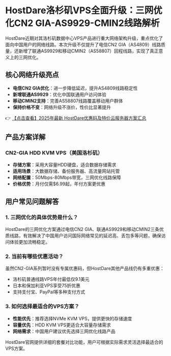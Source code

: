 # HostDare洛杉矶VPS全面升级：三网优化CN2 GIA-AS9929-CMIN2线路解析

HostDare近期对其洛杉矶数据中心VPS产品进行重大网络架构升级，重点优化了面向中国用户的网络线路。本次升级不仅提升了电信CN2 GIA（AS4809）线路质量，还新增了联通AS9929和移动CMIN2（AS58807）回程线路，实现了真正意义上的三网优化。

## 核心网络升级亮点

- **电信CN2 GIA优化**：进一步降低延迟，提升AS4809线路稳定性
- **新增联通AS9929**：优化中国联通用户访问体验
- **移动CMIN2支持**：完善AS58807线路覆盖移动用户群体
- **保持价格不变**：网络升级不涨价，性价比显著提升

👉 [【点击查看】2025年最新 HostDare优惠码及特价云服务器方案汇总](https://bit.ly/hostdare)

## 产品方案详解

### CN2-GIA HDD KVM VPS（美国洛杉矶）

- **存储方案**：采用大容量HDD硬盘，适合数据存储需求
- **适用场景**：大数据存储、备份服务器、高流量网站托管
- **网络配置**：50Mbps-80Mbps带宽，三网优化线路保障
- **价格优势**：月付仅需$6.99起，年付方案更优惠

## 用户常见问题解答

### 1. 三网优化的具体优势是什么？

HostDare的三网优化方案通过电信CN2 GIA、联通AS9929和移动CMIN2三条优质线路，有效解决了中国用户访问国际网络常见的延迟高、丢包多等问题，确保访问体验更加流畅稳定。

### 2. 当前有哪些优惠活动？

虽然CN2-GIA系列暂时没有专属优惠码，但HostDare其他产品线仍有多重优惠：
- 洛杉矶普通线路VPS年付最低仅9.1美元
- 日本和保加利亚VPS享受75折优惠
- 支持支付宝、PayPal等多种支付方式

### 3. 如何选择最适合的VPS方案？

- **性能优先**：推荐选择NVMe KVM VPS，提供更快的存储速度
- **容量优先**：HDD KVM VPS更适合大容量存储需求
- **网络需求**：中国用户建议优先选择三网优化线路产品

HostDare官网提供详细的套餐对比功能，用户可根据实际需求灵活选择最适合的VPS方案。